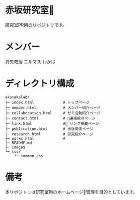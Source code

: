 # 赤坂研究室
研究室PR用のリポジトリです。
# メンバー
真央教授
エルマス
わかば

# ディレクトリ構成
```
akasakalab/
├─ index.html             # トップページ
├─ member.html            # メンバー紹介ページ
├─ collaboration.html     # ゼミ活動紹介ページ
├─ contact.html           # 連絡用のページ
├─ link.html              # リンク掲載ページ
├─ publication.html       # 出版関係ページ
├─ research.html          # 研究紹介ページ
├─ works.html             # 
├─ README.md
├─ images
└─ css/
    └─ common.css
```

# 備考
本リポジトリは研究室用のホームページ管理を目的としています。
